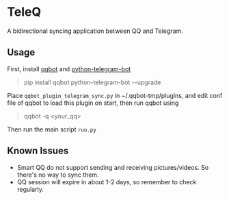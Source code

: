 # TeleQ
A bidirectional syncing application between QQ and Telegram.
## Usage
First, install [qqbot](https://github.com/pandolia/qqbot) and [python-telegram-bot](https://github.com/python-telegram-bot/python-telegram-bot)    
> pip install qqbot python-telegram-bot --upgrade    

Place ```qqbot_plugin_telegram_sync.py``` in ~/.qqbot-tmp/plugins, and edit conf file of qqbot to load this plugin on start, then run qqbot using     
> qqbot -q \<your_qq\>     

Then run the main script ```run.py```
## Known Issues
- Smart QQ do not support sending and receiving pictures/videos. So there's no way to sync them.
- QQ session will expire in about 1-2 days, so remember to check regularly.